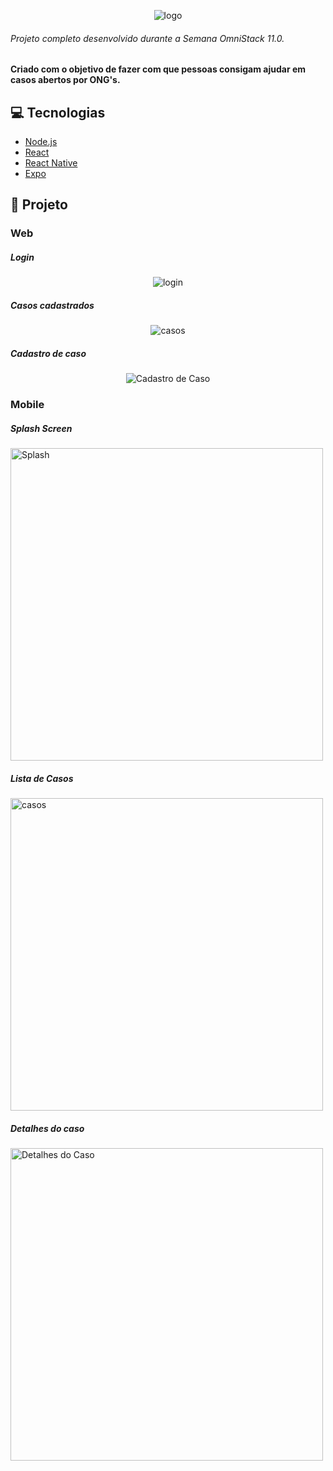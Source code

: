 <p align="center">
<img src="https://user-images.githubusercontent.com/40436472/77813605-a2f43d00-7088-11ea-9e6f-7eb511295691.png" alt="logo" />
</p>

###### Projeto completo desenvolvido durante a Semana OmniStack 11.0.

#### Criado com o objetivo de fazer com que pessoas consigam ajudar em casos abertos por ONG's.

## :computer: Tecnologias

- [Node.js](https://nodejs.org/en/)
- [React](https://pt-br.reactjs.org/)
- [React Native](https://reactnative.dev/)
- [Expo](https://expo.io/)

## :page_with_curl: Projeto

### Web

##### Login
<p align="center">
<img src="https://user-images.githubusercontent.com/40436472/77814914-50b91900-7094-11ea-9f64-e2c3e1433e45.PNG" alt="login" />
</p>

##### Casos cadastrados 
<p align="center">
<img src="https://user-images.githubusercontent.com/40436472/77815004-13a15680-7095-11ea-94ba-f1b24a3cd6b4.PNG" alt="casos" />
</p>

##### Cadastro de caso
<p align="center">
<img src="https://user-images.githubusercontent.com/40436472/77815054-8ad6ea80-7095-11ea-8cb1-6205ec7509bc.PNG" alt="Cadastro de Caso" />
</p>

### Mobile

##### Splash Screen
<p>
<img src="https://user-images.githubusercontent.com/40436472/77815188-32a0e800-7097-11ea-9b64-61f0c7adebad.jpeg" alt="Splash" height="500" />
</p>

##### Lista de Casos 
<p>
<img src="https://user-images.githubusercontent.com/40436472/77815190-3c2a5000-7097-11ea-8e31-253c8110038b.jpeg" alt="casos" height="500"/>
</p>

##### Detalhes do caso
<p>
<img src="https://user-images.githubusercontent.com/40436472/77815192-43e9f480-7097-11ea-945e-904f151f1c49.jpeg" alt="Detalhes do Caso" height="500" />
</p>
